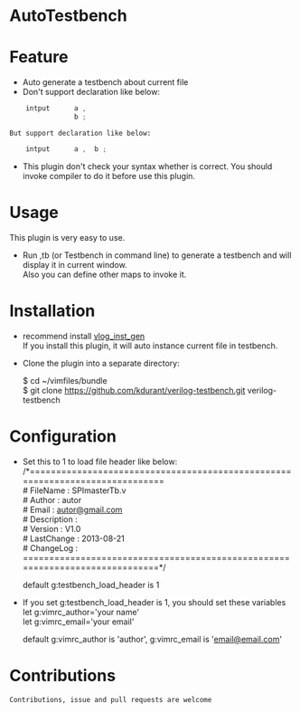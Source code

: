 # AutoTestbench  
  
# Feature  

* Auto generate a testbench about current file  
* Don't support declaration like below:  
```verilog
    intput      a ,  
                b ;  
```
    But support declaration like below:  
```verilog
    intput      a ,  b ;  
```
* This plugin don't check your syntax whether is correct. You should 
invoke compiler to do it before use this plugin.

# Usage
This plugin is very easy to use.  
* Run ,tb (or Testbench in command line) to generate a testbench and will display it in current window.  
Also you can define other maps to invoke it.  

# Installation  

* recommend install [vlog_inst_gen](https://github.com/vim-scripts/vlog_inst_gen)  
    If you install this plugin, it will auto instance current file in testbench.
  
* Clone the plugin into a separate directory:  

    $ cd ~/vimfiles/bundle    
    $ git clone https://github.com/kdurant/verilog-testbench.git  verilog-testbench    

# Configuration  
  
* Set this to 1 to load file header like below:  
    /\*=============================================================================  
    \# FileName    : SPImasterTb.v  
    \# Author      : autor  
    \# Email       : autor@gmail.com  
    \# Description :    
    \# Version     : V1.0  
    \# LastChange  : 2013-08-21  
    \# ChangeLog   :  
    \=============================================================================*/  
  
    default g:testbench_load_header is 1  
* If you set g:testbench_load_header is 1, you should set these variables  
    let g:vimrc_author='your name'    
    let g:vimrc_email='your email'    

    default g:vimrc_author is 'author', g:vimrc_email is 'email@email.com'

# Contributions
    Contributions, issue and pull requests are welcome
